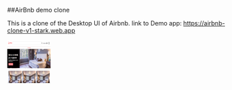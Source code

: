 ##AirBnb demo clone

This is a clone of the Desktop UI of Airbnb.
link to Demo app: https://airbnb-clone-v1-stark.web.app

<img src="./airbnb.png" height="100px" width="100px" alt="HomePage">